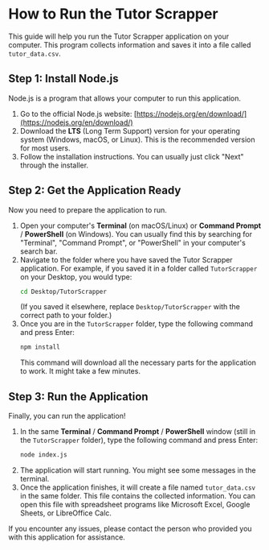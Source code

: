 # How to Run the Tutor Scrapper

This guide will help you run the Tutor Scrapper application on your computer. This program collects information and saves it into a file called `tutor_data.csv`.

## Step 1: Install Node.js

Node.js is a program that allows your computer to run this application.

1.  Go to the official Node.js website: [https://nodejs.org/en/download/](https://nodejs.org/en/download/)
2.  Download the **LTS** (Long Term Support) version for your operating system (Windows, macOS, or Linux). This is the recommended version for most users.
3.  Follow the installation instructions. You can usually just click "Next" through the installer.

## Step 2: Get the Application Ready

Now you need to prepare the application to run.

1.  Open your computer's **Terminal** (on macOS/Linux) or **Command Prompt** / **PowerShell** (on Windows). You can usually find this by searching for "Terminal", "Command Prompt", or "PowerShell" in your computer's search bar.
2.  Navigate to the folder where you have saved the Tutor Scrapper application. For example, if you saved it in a folder called `TutorScrapper` on your Desktop, you would type:
    ```bash
    cd Desktop/TutorScrapper
    ```
    (If you saved it elsewhere, replace `Desktop/TutorScrapper` with the correct path to your folder.)
3.  Once you are in the `TutorScrapper` folder, type the following command and press Enter:
    ```bash
    npm install
    ```
    This command will download all the necessary parts for the application to work. It might take a few minutes.

## Step 3: Run the Application

Finally, you can run the application!

1.  In the same **Terminal** / **Command Prompt** / **PowerShell** window (still in the `TutorScrapper` folder), type the following command and press Enter:
    ```bash
    node index.js
    ```
2.  The application will start running. You might see some messages in the terminal.
3.  Once the application finishes, it will create a file named `tutor_data.csv` in the same folder. This file contains the collected information. You can open this file with spreadsheet programs like Microsoft Excel, Google Sheets, or LibreOffice Calc.

If you encounter any issues, please contact the person who provided you with this application for assistance.